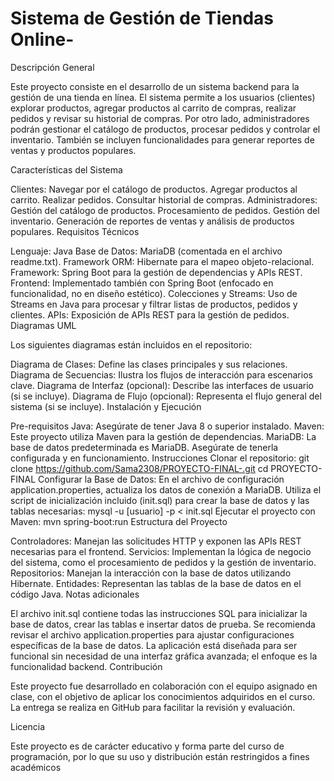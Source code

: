 # Sistema de Gestión de Tiendas Online-
Descripción General

Este proyecto consiste en el desarrollo de un sistema backend para la gestión de una tienda en línea. El sistema permite a los usuarios (clientes) explorar productos, agregar productos al carrito de compras, realizar pedidos y revisar su historial de compras. Por otro lado, administradores podrán gestionar el catálogo de productos, procesar pedidos y controlar el inventario. También se incluyen funcionalidades para generar reportes de ventas y productos populares.

Características del Sistema

Clientes:
Navegar por el catálogo de productos.
Agregar productos al carrito.
Realizar pedidos.
Consultar historial de compras.
Administradores:
Gestión del catálogo de productos.
Procesamiento de pedidos.
Gestión del inventario.
Generación de reportes de ventas y análisis de productos populares.
Requisitos Técnicos

Lenguaje: Java
Base de Datos: MariaDB (comentada en el archivo readme.txt).
Framework ORM: Hibernate para el mapeo objeto-relacional.
Framework: Spring Boot para la gestión de dependencias y APIs REST.
Frontend: Implementado también con Spring Boot (enfocado en funcionalidad, no en diseño estético).
Colecciones y Streams: Uso de Streams en Java para procesar y filtrar listas de productos, pedidos y clientes.
APIs: Exposición de APIs REST para la gestión de pedidos.
Diagramas UML

Los siguientes diagramas están incluidos en el repositorio:

Diagrama de Clases: Define las clases principales y sus relaciones.
Diagrama de Secuencias: Ilustra los flujos de interacción para escenarios clave.
Diagrama de Interfaz (opcional): Describe las interfaces de usuario (si se incluye).
Diagrama de Flujo (opcional): Representa el flujo general del sistema (si se incluye).
Instalación y Ejecución

Pre-requisitos
Java: Asegúrate de tener Java 8 o superior instalado.
Maven: Este proyecto utiliza Maven para la gestión de dependencias.
MariaDB: La base de datos predeterminada es MariaDB. Asegúrate de tenerla configurada y en funcionamiento.
Instrucciones
Clonar el repositorio:
git clone https://github.com/Sama2308/PROYECTO-FINAL-.git
cd PROYECTO-FINAL
Configurar la Base de Datos:
En el archivo de configuración application.properties, actualiza los datos de conexión a MariaDB.
Utiliza el script de inicialización incluido (init.sql) para crear la base de datos y las tablas necesarias:
mysql -u [usuario] -p < init.sql
Ejecutar el proyecto con Maven:
mvn spring-boot:run
Estructura del Proyecto

Controladores: Manejan las solicitudes HTTP y exponen las APIs REST necesarias para el frontend.
Servicios: Implementan la lógica de negocio del sistema, como el procesamiento de pedidos y la gestión de inventario.
Repositorios: Manejan la interacción con la base de datos utilizando Hibernate.
Entidades: Representan las tablas de la base de datos en el código Java.
Notas adicionales

El archivo init.sql contiene todas las instrucciones SQL para inicializar la base de datos, crear las tablas e insertar datos de prueba.
Se recomienda revisar el archivo application.properties para ajustar configuraciones específicas de la base de datos.
La aplicación está diseñada para ser funcional sin necesidad de una interfaz gráfica avanzada; el enfoque es la funcionalidad backend.
Contribución

Este proyecto fue desarrollado en colaboración con el equipo asignado en clase, con el objetivo de aplicar los conocimientos adquiridos en el curso. La entrega se realiza en GitHub para facilitar la revisión y evaluación.

Licencia

Este proyecto es de carácter educativo y forma parte del curso de programación, por lo que su uso y distribución están restringidos a fines académicos
